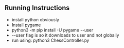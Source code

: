 ## Running Instructions
* install python obviously
* Install pygame
* python3 -m pip install -U pygame --user
* --user flag is so it downloads to user and not globally
* run using: python3 ChessController.py
